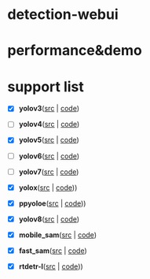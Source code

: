# detection-webui

# performance&demo


# support list
- [x] **yolov3**([src](https://docs.ultralytics.com/models/yolov3/) | [code](webui/yolov3_ui.py))
- [ ] **yolov4**([src](https://docs.ultralytics.com/models/yolov4/) | [code](webui/yolov4_ui.py))
- [x] **yolov5**([src](https://docs.ultralytics.com/models/yolov5/) | [code](webui/yolov5_ui.py))
- [ ] **yolov6**([src](https://docs.ultralytics.com/models/yolov6/) | [code](webui/yolov6_ui.py))
- [ ] **yolov7**([src](https://docs.ultralytics.com/models/yolov7/) | [code](webui/yolov7_ui.py))
- [x] **yolox**([src](https://github.com/Deci-AI/super-gradients/blob/master/src/super_gradients/training/models/detection_models/yolox.py) | [code](webui/yolox_ui.py)))
- [x] **ppyoloe**([src](https://github.com/Deci-AI/super-gradients/tree/master/src/super_gradients/training/models/detection_models/pp_yolo_e) | [code](webui/ppyoloe_ui.py)))
- [x] **yolov8**([src](https://docs.ultralytics.com/models/yolov8/) | [code](webui/yolov8_ui.py))
- [x] **mobile_sam**([src](https://docs.ultralytics.com/models/mobile-sam/) | [code](webui/mobilesam_ui.py))
- [x] **fast_sam**([src](https://docs.ultralytics.com/models/fast-sam/) | [code](webui/fastsam_ui.py))
- [x] **rtdetr-l**([src](https://docs.ultralytics.com/models/rtdetr/) | [code](webui/rt_detr_ui.py)))


